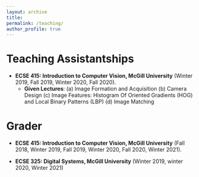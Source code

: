 ```yaml
---
layout: archive
title: 
permalink: /teaching/
author_profile: true
---
```


Teaching Assistantships
=======================


- **ECSE 415: Introduction to Computer Vision, McGill University** (Winter 2019, Fall 2019, Winter 2020, Fall 2020).
  * __Given Lectures__:
  (a) Image Formation and Acquisition 
  (b) Camera Design 
  (c) Image Features: Histogram Of Oriented Gradients (HOG) and Local Binary Patterns (LBP)
  (d) Image Matching

Grader
======

- **ECSE 415:  Introduction to Computer Vision, McGill University** (Fall 2018, Winter 2019, Fall 2019, Winter 2020, Fall 2020, Winter 2021).

- **ECSE 325: Digital Systems, McGill University** (Winter 2019, winter 2020, Winter 2021)